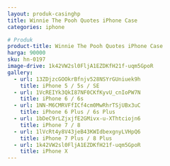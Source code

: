 ```yaml
---
layout: produk-casinghp
title: Winnie The Pooh Quotes iPhone Case
categories: iphone

# Produk
product-title: Winnie The Pooh Quotes iPhone Case
harga: 90000
sku: hn-0197
image-drive: 1k42VW2sl0FljA1EZDKfH21f-uqm5GpoR
gallery:
  - url: 13ZDjzcGOOkrBfnjv528NSYrGUniuek9h
    title: iPhone 5 / 5s / SE
  - url: 1VcREIYk3QkI87NF0CKfKyvU_cnIoPW7N
    title: iPhone 6 / 6s
  - url: 1NN-M6CMRVFfICf4cm0MwRhrTSjUBx3uC
    title: iPhone 6 Plus / 6s Plus
  - url: 1bDeC9rLZjxjfE2GMivx-u-XThtciojn6
    title: iPhone 7 / 8
  - url: 1lVcRt4y8V43jeB43KWIdbexgnyLVHpQ6
    title: iPhone 7 Plus / 8 Plus
  - url: 1k42VW2sl0FljA1EZDKfH21f-uqm5GpoR
    title: iPhone X
---
```

